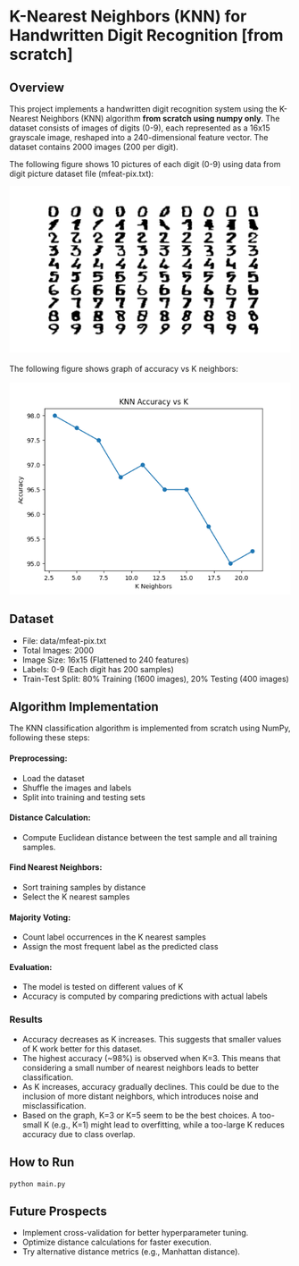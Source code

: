 # K-Nearest Neighbors (KNN) for Handwritten Digit Recognition [from scratch]

## Overview
This project implements a handwritten digit recognition system using the K-Nearest Neighbors (KNN) algorithm **from 
scratch using numpy only**. The dataset consists of images of digits (0-9), each represented as a 16x15 grayscale image, 
reshaped into a 240-dimensional feature vector. The dataset contains 2000 images (200 per digit).


The following figure shows 10 pictures of each digit (0-9) using data from digit picture dataset file (mfeat-pix.txt):
<br/>

<img src="blob/Digit_Pictures.png" width="700"><br/><br/>
The following figure shows graph of accuracy vs K neighbors:<br/><br/>
<img src="blob/Accuracy_vs_K.png" width="700">

## Dataset

- File: data/mfeat-pix.txt
- Total Images: 2000
- Image Size: 16x15 (Flattened to 240 features)
- Labels: 0-9 (Each digit has 200 samples)
- Train-Test Split: 80% Training (1600 images), 20% Testing (400 images)

## Algorithm Implementation
The KNN classification algorithm is implemented from scratch using NumPy, following these steps:

#### Preprocessing:
- Load the dataset
- Shuffle the images and labels
- Split into training and testing sets

#### Distance Calculation:
- Compute Euclidean distance between the test sample and all training samples.

#### Find Nearest Neighbors:
- Sort training samples by distance
- Select the K nearest samples

#### Majority Voting:
- Count label occurrences in the K nearest samples
- Assign the most frequent label as the predicted class

#### Evaluation:
- The model is tested on different values of K
- Accuracy is computed by comparing predictions with actual labels

### Results
- Accuracy decreases as K increases. This suggests that smaller values of K work better for this dataset.
- The highest accuracy (~98%) is observed when K=3. This means that considering a small number of nearest neighbors 
leads to better classification.
- As K increases, accuracy gradually declines. This could be due to the inclusion of more distant neighbors, which 
introduces noise and misclassification.
- Based on the graph, K=3 or K=5 seem to be the best choices. A too-small K (e.g., K=1) might lead to overfitting, while
a too-large K reduces accuracy due to class overlap.

## How to Run
```
python main.py
```

## Future Prospects

- Implement cross-validation for better hyperparameter tuning.
- Optimize distance calculations for faster execution.
- Try alternative distance metrics (e.g., Manhattan distance).
